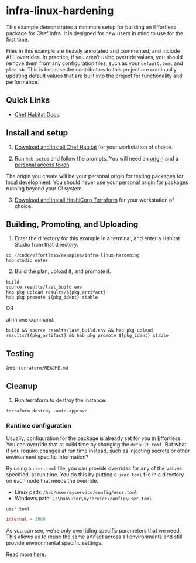 # infra-linux-hardening

This example demonstrates a minimum setup for building an Effortless package for Chef Infra. It is designed for new users in mind to use for the first time.

Files in this example are heavily annotated and commented, and include ALL overrides. In practice, if you aren't using override values, you should remove them from any configuration files, such as your `default.toml` and `plan.sh`. This is because the contributors to this project are continually updating default values that are built into the project for functionality and performance.

## Quick Links

- [Chef Habitat Docs](https://habitat.sh/docs).

## Install and setup

1. [Download and install Chef Habitat](https://www.habitat.sh/docs/install-habitat/) for your workstation of choice.

2. Run `hab setup` and follow the prompts. You will need an [origin](https://www.habitat.sh/docs/using-builder/#builder-origin) and a [personal access token](https://www.habitat.sh/docs/using-builder/#upload-and-promote-packages).

The origin you create will be your personal origin for testing packages for local development. You should never use your personal origin for packages running beyond your CI system.

3. [Download and install HashiCorp Terraform](https://www.terraform.io/downloads.html) for your workstation of choice.

## Building, Promoting, and Uploading

1. Enter the directory for this example in a terminal, and enter a Habitat Studio from that directory.

```
cd ~/code/effortless/examples/infra-linux-hardening
hab studio enter
```

2. Build the plan, upload it, and promote it.

```
build
source results/last_build.env
hab pkg upload results/${pkg_artifact}
hab pkg promote ${pkg_ident} stable
```

OR

all in one command:
```
build && source results/last_build.env && hab pkg upload results/${pkg_artifact} && hab pkg promote ${pkg_ident} stable
```

## Testing

See: `terraform/README.md`

## Cleanup

1. Run terraform to destroy the instance.

```
terraform destroy -auto-approve
```

### Runtime configuration

Usually, configuration for the package is already set for you in Effortless. You can override that at build time by changing the `default.toml`. But what if you require changes at run time instead, such as injecting secrets or other environment specific information?

By using a `user.toml` file, you can provide overrides for any of the values specified, at run time. You do this by putting a `user.toml` file in a directory on each node that needs the override.

- Linux path: `/hab/user/myservice/config/user.toml`
- Windows path: `C:\hab\user\myservice\config\user.toml`

`user.toml`

``` toml
interval = 3600
```

As you can see, we're only overriding specific parameters that we need. This allows us to reuse the same artifact across all environments and still provide environmental specific settings.

Read more [here](https://www.habitat.sh/docs/using-habitat/#apply-configuration-updates-to-an-individual-service).
